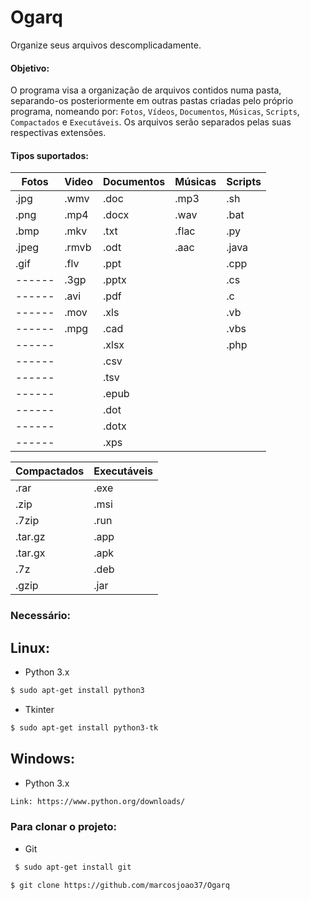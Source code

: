 Ogarq
=====
Organize seus arquivos descomplicadamente.

#### Objetivo:

O programa visa a organização de arquivos contidos numa pasta, separando-os posteriormente em outras pastas criadas pelo próprio programa, nomeando por:
 `Fotos`, `Vídeos`, `Documentos`, `Músicas`, `Scripts`, `Compactados` e `Executáveis`. Os arquivos serão separados pelas suas respectivas extensões. 

#### Tipos suportados:

| Fotos  | Video  |  Documentos | Músicas | Scripts | 
| ------ | ------ |  ---------- | ------- | ------- | 
| .jpg   | .wmv   |  .doc       | .mp3    | .sh     | 
| .png   | .mp4   |  .docx      | .wav    | .bat    | 
| .bmp   | .mkv   |  .txt       | .flac   | .py     | 
| .jpeg  | .rmvb  |  .odt       | .aac    | .java   | 
| .gif   | .flv   |  .ppt       |         | .cpp    |
| ------ | .3gp   |  .pptx      |         | .cs     |
| ------ | .avi   |  .pdf       |         | .c      |
| ------ | .mov   |  .xls       |         | .vb     |
| ------ | .mpg   |  .cad       |         | .vbs    |
| ------ |        |  .xlsx      |         | .php    |
| ------ |        |  .csv       |         |         |
| ------ |        |  .tsv       |         |         |
| ------ |        |  .epub      |         |         |
| ------ |        |  .dot       |         |         |
| ------ |        |  .dotx      |         |         |
| ------ |        |  .xps       |         |         |



| Compactados | Executáveis |
| ----------- | ----------- |
| .rar        | .exe        |
| .zip        | .msi        |
| .7zip       | .run        |
| .tar.gz     | .app        |
| .tar.gx     | .apk        |
| .7z         | .deb        |
| .gzip       | .jar        |


### Necessário:

## Linux:
* Python 3.x
 
 ```sh
 $ sudo apt-get install python3
 ```

* Tkinter

 ```sh
 $ sudo apt-get install python3-tk
 ```

## Windows:
* Python 3.x
```sh
Link: https://www.python.org/downloads/
```

### Para clonar o projeto:

* Git

 ```sh
  $ sudo apt-get install git
 ```
 
 ```sh
 $ git clone https://github.com/marcosjoao37/Ogarq
 ```
